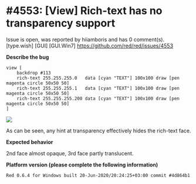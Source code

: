 
#4553: [View] Rich-text has no transparency support
================================================================================
Issue is open, was reported by hiiamboris and has 0 comment(s).
[type.wish] [GUI] [GUI.Win7]
<https://github.com/red/red/issues/4553>

**Describe the bug**

```
view [
	backdrop #113
	rich-text 255.255.255.0   data [cyan "TEXT"] 100x100 draw [pen magenta circle 50x50 50]
	rich-text 255.255.255.1   data [cyan "TEXT"] 100x100 draw [pen magenta circle 50x50 50]
	rich-text 255.255.255.200 data [cyan "TEXT"] 100x100 draw [pen magenta circle 50x50 50]
]
```
![](https://i.gyazo.com/b7499b0b36670c57aee305ef8f2928c9.png)

As can be seen, any hint at transparency effectively hides the rich-text face.

**Expected behavior**

2nd face almost opaque, 3rd face partly translucent.

**Platform version (please complete the following information)**
```
Red 0.6.4 for Windows built 20-Jun-2020/20:24:25+03:00 commit #4d864b1
```



